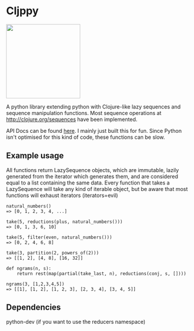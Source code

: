 # Cljppy

<img src="http://www.psdgraphics.com/file/isolated-paper-clip.jpg" width=200px />

A python library extending python with Clojure-like lazy sequences and sequence manipulation functions. Most sequence operations at http://clojure.org/sequences have been implemented.

API Docs can be found <a href="http://no-man-is-an-island.github.io/cljppy/index.html" target="_blank">here</a>.
I mainly just built this for fun. Since Python isn't optimised for this kind of code, these functions can be slow.

## Example usage

All functions return LazySequence objects, which are immutable, lazily generated from the iterator which generates them, and are considered equal to a list containing the same data.
Every function that takes a LazySequence will take any kind of iterable object, but be aware that most functions will exhaust iterators (iterators=evil)

```
natural_numbers()
=> [0, 1, 2, 3, 4, ...]

take(5, reductions(plus, natural_numbers()))
=> [0, 1, 3, 6, 10]

take(5, filter(even, natural_numbers()))
=> [0, 2, 4, 6, 8]

take(3, partition(2, powers_of(2)))
=> [[1, 2], [4, 8], [16, 32]]

def ngrams(n, s):
	return rest(map(partial(take_last, n), reductions(conj, s, [])))

ngrams(3, [1,2,3,4,5])
=> [[1], [1, 2], [1, 2, 3], [2, 3, 4], [3, 4, 5]]
```

## Dependencies

python-dev (if you want to use the reducers namespace)
